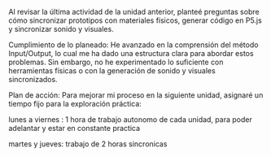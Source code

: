 Al revisar la última actividad de la unidad anterior, planteé preguntas sobre cómo sincronizar prototipos con materiales físicos, generar código en P5.js y sincronizar sonido y visuales.

Cumplimiento de lo planeado: He avanzado en la comprensión del método Input/Output, lo cual me ha dado una estructura clara para abordar estos problemas. Sin embargo, no he experimentado lo suficiente con herramientas físicas o con la generación de sonido y visuales sincronizados.

Plan de acción: Para mejorar mi proceso en la siguiente unidad, asignaré un tiempo fijo para la exploración práctica:

lunes a viernes : 1 hora de trabajo autonomo de cada unidad, para poder adelantar y estar en constante practica

martes y jueves: trabajo de 2 horas sincronicas 
